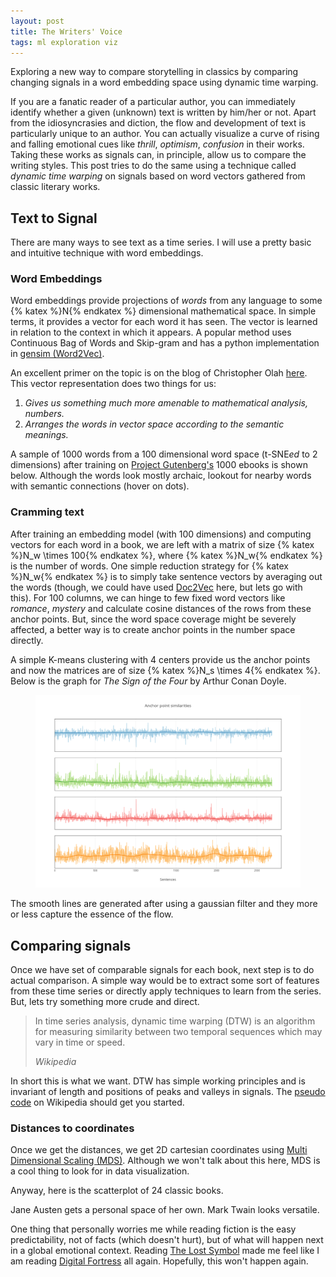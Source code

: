 ```yaml
---
layout: post
title: The Writers' Voice
tags: ml exploration viz
---
```


<script src="https://d3js.org/d3.v3.min.js"></script>

<style>
#scatter, #words {
  font-size: 12px;
}

.tooltip {
  position: absolute;
  width: 200px;
  height: 28px;
  pointer-events: none;
  font-size: 12px;
}

.footer {
  bottom: -16px;
  position: relative;
}

</style>

<p class="post-intro" markdown="1">
Exploring a new way to compare storytelling in classics by comparing changing
signals in a word embedding space using dynamic time warping.
</p>
<!--more-->

<span class="dropcap">I</span>f you are a fanatic reader of a particular author,
you can immediately identify whether a given (unknown) text is written by
him/her or not. Apart from the idiosyncrasies and diction, the flow and
development of text is particularly unique to an author. You can actually
visualize a curve of rising and falling emotional cues like *thrill*,
*optimism*, *confusion* in their works. Taking these works as signals can, in
principle, allow us to compare the writing styles. This post tries to do the
same using a technique called *dynamic time warping* on signals based on word
vectors gathered from classic literary works.

## Text to Signal

There are many ways to see text as a time series. I will use a pretty basic and
intuitive technique with word embeddings.

### Word Embeddings

Word embeddings provide projections of *words* from any language to some {%
katex %}N{% endkatex %} dimensional mathematical space. In simple terms, it
provides a vector for each word it has seen. The vector is learned in relation
to the context in which it appears. A popular method uses Continuous Bag of
Words and Skip-gram and has a python implementation in [gensim
(Word2Vec)](https://radimrehurek.com/gensim/models/word2vec.html).

An excellent primer on the topic is on the blog of Christopher Olah
[here](http://colah.github.io/posts/2014-07-NLP-RNNs-Representations/). This
vector representation does two things for us:

1. *Gives us something much more amenable to mathematical analysis, numbers.*
2. *Arranges the words in vector space according to the semantic meanings.*

A sample of 1000 words from a 100 dimensional word space (t-SNE*ed* to 2
dimensions) after training on [Project Gutenberg's](https://www.gutenberg.org/)
1000 ebooks is shown below. Although the words look mostly archaic, lookout for
nearby words with semantic connections (hover on dots).

<div id="words">
</div>

### Cramming text

After training an embedding model (with 100 dimensions) and computing vectors
for each word in a book, we are left with a matrix of size {% katex %}N_w \times
100{% endkatex %}, where {% katex %}N_w{% endkatex %} is the number of words.
One simple reduction strategy for {% katex %}N_w{% endkatex %} is to simply take
sentence vectors by averaging out the words (though, we could have used
[Doc2Vec](https://radimrehurek.com/gensim/models/doc2vec.html) here, but lets go
with this). For 100 columns, we can hinge to few fixed word vectors like
*romance*, *mystery* and calculate cosine distances of the rows from these
anchor points. But, since the word space coverage might be severely affected, a
better way is to create anchor points in the number space directly.

A simple K-means clustering with 4 centers provide us the anchor points and now
the matrices are of size {% katex %}N_s \times 4{% endkatex %}. Below is the
graph for *The Sign of the Four* by Arthur Conan Doyle.

<figure>
<img src="/images/posts/voice/anchors.png">
</figure>

The smooth lines are generated after using a gaussian filter and they more or
less capture the essence of the flow.

## Comparing signals

Once we have set of comparable signals for each book, next step is to do actual
comparison. A simple way would be to extract some sort of features from these
time series or directly apply techniques to learn from the series. But, lets try
something more crude and direct.

<blockquote>
<p>
In time series analysis, dynamic time warping (DTW) is an algorithm for
measuring similarity between two temporal sequences which may vary in time or
speed.
</p>
<footer>
<cite title="Wikipedia">
Wikipedia
</cite>
</footer>
</blockquote>

In short this is what we want. DTW has simple working principles and is
invariant of length and positions of peaks and valleys in signals. The
[pseudo code](https://en.wikipedia.org/wiki/Dynamic_time_warping#Implementation)
on Wikipedia should get you started.

### Distances to coordinates

Once we get the distances, we get 2D cartesian coordinates using
[Multi Dimensional Scaling (MDS)](https://en.wikipedia.org/wiki/Multidimensional_scaling).
Although we won't talk about this here, MDS is a cool thing to look for in data
visualization.

Anyway, here is the scatterplot of 24 classic books.

<div id="scatter">
</div>

Jane Austen gets a personal space of her own. Mark Twain looks versatile.

One thing that personally worries me while reading fiction is the easy
predictability, not of facts (which doesn't hurt), but of what will happen next
in a global emotional context. Reading
[The Lost Symbol](https://www.goodreads.com/book/show/6411961-the-lost-symbol)
made me feel like I am reading
[Digital Fortress](https://www.goodreads.com/book/show/11125.Digital_Fortress)
all again. Hopefully, this won't happen again.

<script src="/scripts/posts/writing/scatter.js">
</script>

<script src="/scripts/posts/writing/words.js">
</script>

